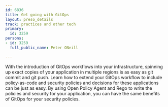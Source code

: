 ```yaml
---
id: 6836
title: Get going with GitOps
layout: preso_details
track: practices and other tech
primary:
  id: 3259
persons:
- id: 3259
  full_public_name: Peter ONeill

---
```

With the introduction of GitOps workflows into your infrastructure, spinning up exact copies of your application in multiple regions is as easy as git commit and git push. Learn how to extend your GitOps workflow to include policy-as-code and security policies and decisions for these applications can be just as easy. By using Open Policy Agent and Rego to write the policies and security for your application, you can have the same benefits of GitOps for your security policies. 